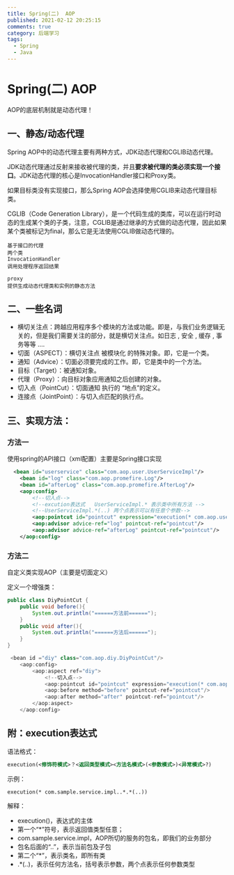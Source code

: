 ```yaml
---
title: Spring(二)  AOP
published: 2021-02-12 20:25:15
comments: true
category: 后端学习
tags:
  - Spring
  - Java
---
```


# Spring(二)  AOP

AOP的底层机制就是动态代理！

## 一、静态/动态代理

Spring AOP中的动态代理主要有两种方式，JDK动态代理和CGLIB动态代理。

JDK动态代理通过反射来接收被代理的类，并且**要求被代理的类必须实现一个接口**。JDK动态代理的核心是InvocationHandler接口和Proxy类。

如果目标类没有实现接口，那么Spring AOP会选择使用CGLIB来动态代理目标类。

CGLIB（Code Generation Library），是一个代码生成的类库，可以在运行时动态的生成某个类的子类，注意，CGLIB是通过继承的方式做的动态代理，因此如果某个类被标记为final，那么它是无法使用CGLIB做动态代理的。


```
基于接口的代理
两个类
InvocationHandler
调用处理程序返回结果

proxy
提供生成动态代理类和实例的静态方法
```

## 二、一些名词

- 横切关注点：跨越应用程序多个模块的方法或功能。即是，与我们业务逻辑无关的，但是我们需要关注的部分，就是横切关注点。如日志 , 安全 , 缓存 , 事务等等 ....
- 切面（ASPECT）：横切关注点 被模块化 的特殊对象。即，它是一个类。
- 通知（Advice）：切面必须要完成的工作。即，它是类中的一个方法。
- 目标（Target）：被通知对象。
- 代理（Proxy）：向目标对象应用通知之后创建的对象。
- 切入点（PointCut）：切面通知 执行的 “地点”的定义。
- 连接点（JointPoint）：与切入点匹配的执行点。

## 三、实现方法：

### 方法一

使用spring的API接口（xml配置）主要是Spring接口实现

```xml
  <bean id="userservice" class="com.aop.user.UserServiceImpl"/>
    <bean id="log" class="com.aop.promefire.Log"/>
    <bean id="afterLog" class="com.aop.promefire.AfterLog"/>
    <aop:config>
        <!--切入点-->
        <!--excution表达式   UserServiceImpl.* 表示类中所有方法 -->
        <!--UserServiceImpl.*(..) 两个点表示可以有任意个参数-->
        <aop:pointcut id="pointcut" expression="execution(* com.aop.user.UserServiceImpl.*(..))"/>
        <aop:advisor advice-ref="log" pointcut-ref="pointcut"/>
        <aop:advisor advice-ref="afterLog" pointcut-ref="pointcut"/>
    </aop:config>
```

### 方法二

自定义类实现AOP（主要是切面定义）

定义一个增强类：

```java
public class DiyPointCut {
    public void before(){
        System.out.println("======方法前======");
    }
    public void after(){
        System.out.println("======方法后======");
    }
}

```



```java
 <bean id ="diy" class="com.aop.diy.DiyPointCut"/>
    <aop:config>
        <aop:aspect ref="diy">
            <!--切入点-->
            <aop:pointcut id="pointcut" expression="execution(* com.aop.user.UserServiceImpl.*(..))"/>
            <aop:before method="before" pointcut-ref="pointcut"/>
            <aop:after method="after" pointcut-ref="pointcut"/>
        </aop:aspect>
    </aop:config>
```

## 附：execution表达式

语法格式：

```xml
execution(<修饰符模式>？<返回类型模式><方法名模式>(<参数模式>)<异常模式>?)
```

示例：

```xml
execution(* com.sample.service.impl..*.*(..))
```

解释：

- execution()，表达式的主体
- 第一个“*”符号，表示返回值类型任意；
- com.sample.service.impl，AOP所切的服务的包名，即我们的业务部分
- 包名后面的“..”，表示当前包及子包
- 第二个“*”，表示类名，即所有类
- .*(..)，表示任何方法名，括号表示参数，两个点表示任何参数类型